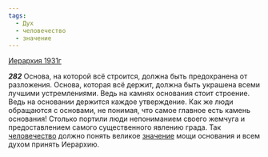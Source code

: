 ```yaml
---
tags:
  - Дух
  - человечество
  - значение
---
```


[Иерархия 1931г](https://127.0.0.1:4002/agni/1931)

___282___
Основа, на которой всё строится, должна быть предохранена от разложения. Основа, которая всё держит, должна быть украшена всеми лучшими устремлениями. Ведь на камнях основания стоит строение. Ведь на основании держится каждое утверждение. Как же люди обращаются с основами, не понимая, что самое главное есть камень основания! Столько портили люди непониманием своего жемчуга и предоставлением самого существенного явлению града. Так [человечество](../../../tags/#человечество) должно понять великое [значение](../../../tags/#значение) мощи основания и всем духом принять Иерархию.   


